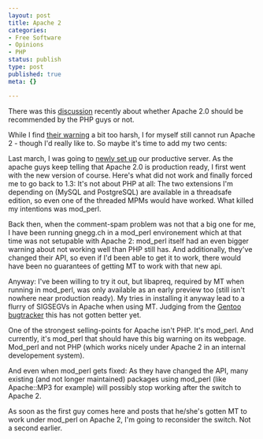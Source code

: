 ```yaml
---
layout: post
title: Apache 2
categories:
- Free Software
- Opinions
- PHP
status: publish
type: post
published: true
meta: {}

---
```

<p>There was this <a href="http://apache.slashdot.org/article.pl?sid=04/12/21/1837209&tid=169&tid=2">discussion</a> recently about whether Apache 2.0 should be recommended by the PHP guys or not.</p>
<p>While I find <a href="http://ch.php.net/manual/en/install.unix.apache2.php">their warning</a> a bit too harsh, I for myself still cannot run Apache 2 - though I'd really like to. So maybe it's time to add my two cents:</p>
<p>Last march, I was going to <a href="http://www.gnegg.ch/archives/110-Speed-up.html">newly set up</a> our productive server. As the apache guys keep telling that Apache 2.0 is production ready, I first went with the new version of course. Here's what did not work and finally forced me to go back to 1.3: It's not about PHP at all: The two extensions I'm depending on (MySQL and PostgreSQL) are available in a threadsafe edition, so even one of the threaded MPMs would have worked. What killed my intentions was mod_perl.</p>
<p>Back then, when the comment-spam problem was not that a big one for me, I have been running gnegg.ch in a mod_perl environement which at that time was not setupable with Apache 2: mod_perl itself had an even bigger warning about not working well than PHP still has. And additionally, they've changed their API, so even if I'd been able to get it to work, there would have been no guarantees of getting MT to work with that new api.</p>
<p>Anyway: I've been willing to try it out, but libapreq, required by MT when running in mod_perl, was only available as an early preview too (still isn't nowhere near production ready). My tries in installing it anyway lead to a flurry of SIGSEGVs in Apache when using MT. Judging from the <a href="http://bugs.gentoo.org/show_bug.cgi?id=61893">Gentoo bugtracker</a> this has not gotten better yet.</p>
<p>One of the strongest selling-points for Apache isn't PHP. It's mod_perl. And currently, it's mod_perl that should have this big warning on its webpage. Mod_perl and not PHP (which works nicely under Apache 2 in an internal developement system).</p>
<p>And even when mod_perl gets fixed: As they have changed the API, many existing (and not longer maintained) packages using mod_perl (like Apache::MP3 for example) will possibly stop working after the switch to Apache 2.</p>
<p>As soon as the first guy comes here and posts that he/she's gotten MT to work under mod_perl on Apache 2, I'm going to reconsider the switch. Not a second earlier.</p>

